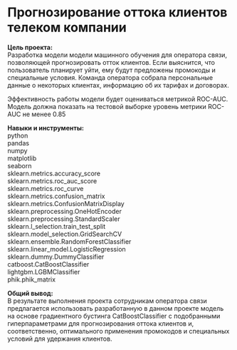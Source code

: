 # Прогнозирование оттока клиентов телеком компании

**Цель проекта:**  
Разработка модели модели машинного обучения для оператора связи, позволяющей прогнозировать отток клиентов.
Если выяснится, что пользователь планирует уйти, ему будут предложены промокоды и специальные условия.
Команда оператора собрала персональные данные о некоторых клиентах, информацию об их тарифах и договорах.

Эффективность работы модели будет оцениваться метрикой ROC-AUC.
Модель должна показать на тестовой выборке уровень метрики ROC-AUC не менее 0.85

**Навыки и инструменты:**  
python  
pandas  
numpy  
matplotlib  
seaborn  
sklearn.metrics.accuracy_score  
sklearn.metrics.roc_auc_score  
sklearn.metrics.roc_curve  
sklearn.metrics.confusion_matrix  
sklearn.metrics.ConfusionMatrixDisplay  
sklearn.preprocessing.OneHotEncoder  
sklearn.preprocessing.StandardScaler  
sklearn.l_selection.train_test_split  
sklearn.model_selection.GridSearchCV  
sklearn.ensemble.RandomForestClassifier  
sklearn.linear_model.LogisticRegression  
sklearn.dummy.DummyClassifier  
catboost.CatBoostClassifier  
lightgbm.LGBMClassifier  
phik.phik_matrix  

**Общий вывод:**  
В результате выполнения проекта сотрудникам оператора связи предлагается использовать разработанную в данном проекте модель на основе градиентного бустинга CatBoostClassifier с подобранными гиперпараметрами для прогнозирования оттока клиентов и, соответственно, оптимального применения промокодов и специальных условий для удержания клиентов.
